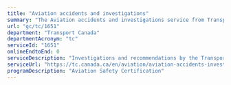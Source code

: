 ```yaml
---
title: "Aviation accidents and investigations"
summary: "The Aviation accidents and investigations service from Transport Canada is not available end-to-end online, according to the GC Service Inventory."
url: "gc/tc/1651"
department: "Transport Canada"
departmentAcronym: "tc"
serviceId: "1651"
onlineEndtoEnd: 0
serviceDescription: "Investigations and recommendations by the Transportation Safety Board, reporting accidents or unsafe conditions."
serviceUrl: "https://tc.canada.ca/en/aviation/aviation-accidents-investigations"
programDescription: "Aviation Safety Certification"
---
```

